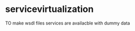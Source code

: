 servicevirtualization
=====================

TO make wsdl files services are availacble with dummy data 
